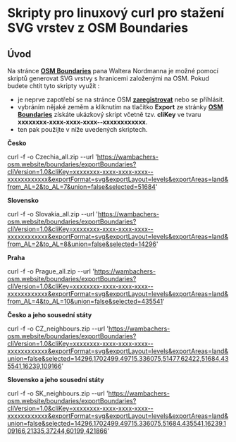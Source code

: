 # Skripty pro linuxový curl pro stažení SVG vrstev z OSM Boundaries

## Úvod
Na stránce **[OSM Boundaries](https://wambachers-osm.website/boundaries/)** pana Waltera Nordmanna je možné pomocí skriptů generovat SVG vrstvy s hranicemi založenými na OSM.
Pokud budete chtít tyto skripty využít :
* je neprve zapotřebí se na stránce OSM **[zaregistrovat](https://www.openstreetmap.org/user/new)** nebo se příhlásit.
* vybráním nějaké zeměm a kliknutím na tlačítko **Export** ze stránky **[OSM Boundaries](https://wambachers-osm.website/boundaries/)** získáte ukázkový skript včetně tzv. **cliKey** ve tvaru **xxxxxxxx-xxxx-xxxx-xxxx--xxxxxxxxxxxx**.
* ten pak použijte v níže uvedených skriptech.

**Česko**

curl -f -o Czechia_all.zip --url 'https://wambachers-osm.website/boundaries/exportBoundaries?cliVersion=1.0&cliKey=xxxxxxxx-xxxx-xxxx-xxxx--xxxxxxxxxxxx&exportFormat=svg&exportLayout=levels&exportAreas=land&from_AL=2&to_AL=7&union=false&selected=51684'

**Slovensko**

curl -f -o Slovakia_all.zip --url 'https://wambachers-osm.website/boundaries/exportBoundaries?cliVersion=1.0&cliKey=xxxxxxxx-xxxx-xxxx-xxxx--xxxxxxxxxxxx&exportFormat=svg&exportLayout=levels&exportAreas=land&from_AL=2&to_AL=8&union=false&selected=14296'

**Praha**

curl -f -o Prague_all.zip --url 'https://wambachers-osm.website/boundaries/exportBoundaries?cliVersion=1.0&cliKey=xxxxxxxx-xxxx-xxxx-xxxx--xxxxxxxxxxxx&exportFormat=svg&exportLayout=levels&exportAreas=land&from_AL=4&to_AL=10&union=false&selected=435541'

**Česko a jeho sousední státy**

curl -f -o CZ_neighbours.zip --url 'https://wambachers-osm.website/boundaries/exportBoundaries?cliVersion=1.0&cliKey=xxxxxxxx-xxxx-xxxx-xxxx--xxxxxxxxxxxx&exportFormat=svg&exportLayout=levels&exportAreas=land&union=false&selected=14296,1702499,49715,336075,51477,62422,51684,435541,16239,109166'

**Slovensko a jeho sousední státy**

curl -f -o SK_neighbours.zip --url 'https://wambachers-osm.website/boundaries/exportBoundaries?cliVersion=1.0&cliKey=xxxxxxxx-xxxx-xxxx-xxxx--xxxxxxxxxxxx&exportFormat=svg&exportLayout=levels&exportAreas=land&union=false&selected=14296,1702499,49715,336075,51684,435541,16239,109166,21335,37244,60199,421866'
